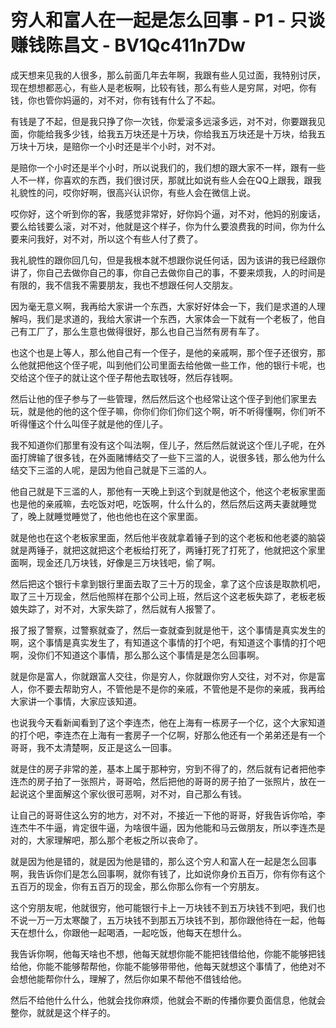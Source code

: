 # 穷人和富人在一起是怎么回事 - P1 - 只谈赚钱陈昌文 - BV1Qc411n7Dw

成天想来见我的人很多，那么前面几年去年啊，我跟有些人见过面，我特别讨厌，现在想想都恶心，有些人是老板啊，比较有钱，那么有些人是穷屌，对吧，你有钱，你也管你妈逼的，对不对，你有钱有什么了不起。

有钱是了不起，但是我只挣了你一次钱，你爱滚多远滚多远，对不对，你要跟我见面，你能给我多少钱，给我五万块还是十万块，你给我五万块还是十万块，给我五万块十万块，是赔你一个小时还是半个小时，对不对。

是赔你一个小时还是半个小时，所以说我们的，我们想的跟大家不一样，跟有一些人不一样，你喜欢的东西，我们很讨厌，那就比如说有些人会在QQ上跟我，跟我礼貌性的问，哎你好啊，很高兴认识你，有些人会在微信上说。

哎你好，这个听到你的客，我感觉非常好，好你妈个逼，对不对，他妈的别废话，要么给钱要么滚，对不对，他就是这个样子，你为什么要浪费我的时间，你为什么要来问我好，对不对，所以这个有些人付了费了。

我礼貌性的跟你回几句，但是我根本就不想跟你说任何话，因为该讲的我已经跟你讲了，你自己去做你自己的事，你自己去做你自己的事，不要来烦我，人的时间是有限的，我不信我不需要朋友，我也不想跟任何人交朋友。

因为毫无意义啊，我再给大家讲一个东西，大家好好体会一下，我们是求道的人理解吗，我们是求道的，我给大家讲一个东西，大家体会一下就有一个老板了，他自己有工厂了，那么生意也做得很好，那么也自己当然有房有车了。

也这个也是上等人，那么他自己有一个侄子，是他的亲戚啊，那个侄子还很穷，那么他就把他这个侄子呢，叫到他们公司里面去给他做一些工作，他的银行卡呢，也交给这个侄子的就让这个侄子帮他去取钱呀，然后存钱啊。

然后让他的侄子参与了一些管理，然后然后这个也经常让这个侄子到他们家里去玩，就是他的他的这个侄子嘛，你你们你们你们这个啊，听不听得懂啊，你们听不听得懂这个什么叫侄子就是他的侄儿子。

我不知道你们那里有没有这个叫法啊，侄儿子，然后然后就说这个侄儿子呢，在外面打牌输了很多钱，在外面赌博结交了一些下三滥的人，说很多钱，那么他为什么结交下三滥的人呢，是因为他自己就是下三滥的人。

他自己就是下三滥的人，那他有一天晚上到这个到就是他这个，他这个老板家里面也是他的亲戚嘛，去吃饭对吧，吃饭啊，什么什么的，然后然后这两夫妻就睡觉了，晚上就睡觉睡觉了，他也他也在这个家里面。

就是他也在这个老板家里面，然后他半夜就拿着锤子到的这个老板和他老婆的脑袋就是两锤子，就把这就把这个老板给打死了，两锤打死了打死了，他就把这个家里面啊，现金还几万块钱，好像是三万块钱吧，偷了啊。

然后把这个银行卡拿到银行里面去取了三十万的现金，拿了这个应该是取款机吧，取了三十万现金，然后他照样在那个公司上班，然后这个这老板失踪了，老板老板娘失踪了，对不对，大家失踪了，然后就有人报警了。

报了报了警察，过警察就查了，然后一查就查到就是他干，这个事情是真实发生的啊，这个事情是真实发生了，有知道这个事情的打个吧，有知道这个事情的打个吧啊，没你们不知道这个事情，那么那么这个事情是是怎么回事啊。

就是你是富人，你就跟富人交往，你是穷人，你就跟你穷人交往，对不对，你是富人，你不要去帮助穷人，不管他是不是你的亲戚，不管他是不是你的亲戚，我再给大家讲一个事情，大家应该知道。

也说我今天看新闻看到了这个李连杰，他在上海有一栋房子一个亿，这个大家知道的打个吧，李连杰在上海有一套房子一个亿啊，好那么他还有一个弟弟还是有一个哥哥，我不太清楚啊，反正是这么一回事。

就是住的房子非常的差，基本上属于那种穷，穷到不得了的，然后就有记者把他李连杰的房子拍了一张照片，哥哥哈，然后把他的哥哥的房子拍了一张照片，放在一起说这个里面解这个家伙很可恶啊，对不对，自己那么有钱。

让自己的哥哥住这么穷的地方，对不对，不接近一下他的哥哥，好我告诉你哈，李连杰牛不牛逼，肯定很牛逼，为啥很牛逼，因为他能和马云做朋友，所以李连杰是对的，大家理解吧，那么那个老板之所以丧命了。

就是因为他是错的，就是因为他是错的，那么这个穷人和富人在一起是怎么回事啊，我告诉你们是怎么回事啊，就你有钱了，比如说你身价五百万，你有你有这个五百万的现金，你有五百万的现金，那么你那么你有一个穷朋友。

这个穷朋友呢，他就很穷，他可能银行卡上一万块钱不到五万块钱不到吧，我们也不说一万一万太寒酸了，五万块钱不到那五万块钱不到，那你跟他待在一起，他每天在想什么，你跟他一起喝酒，一起吃饭，他每天在想什么。

我告诉你啊，他每天啥也不想，他每天就想你能不能把钱借给他，你能不能够把钱给他，你能不能够帮帮他，你能不能够带带他，他每天就想这个事情了，他绝对不会想他能帮你什么，理解了，然后你如果不帮他不借钱给他。

然后不给他什么什么，他就会找你麻烦，他就会不断的传播你要负面信息，他就会整你，就就是这个样子的。